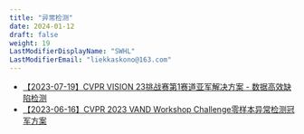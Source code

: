 ```yaml
---
title: "异常检测"
date: 2024-01-12
draft: false
weight: 19
LastModifierDisplayName: "SWHL"
LastModifierEmail: "liekkaskono@163.com"
---
```

 
- [【2023-07-19】CVPR VISION 23挑战赛第1赛道亚军解决方案 - 数据高效缺陷检测](https://mp.weixin.qq.com/s/w4nHbfJXUjxamUXklC2vnQ)
- [【2023-06-16】CVPR 2023 VAND Workshop Challenge零样本异常检测冠军方案](https://mp.weixin.qq.com/s/KA8CdPpPASDdFXSk2_M4vg)
